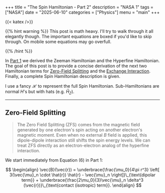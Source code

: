 +++ 
title = "The Spin Hamiltonian - Part 2" 
description = "NASA 1" 
tags = ["NASA"]
date = "2025-06-10" 
categories = ["Physics"] 
menu = "main"
+++

{{< katex />}}

{{% hint warning %}}
This post is math heavy. I'll try to walk through it all elegantly though. The
important equations are boxed if you'd like to skip through. On mobile some
equations may go overfull. 

{{% /hint %}}

In [Part 1](https://dev-undergrad.dev/posts/nasa_derive_1/) we derived the
Zeeman Hamiltonian and the Hyperfine Hamiltonian. The goal of this post is to provide
a concise derivation of the next two Hamiltonian terms for [Zero-Field
Splitting](https://en.wikipedia.org/wiki/Zero-field_splitting)
and the [Exchange Interaction](https://en.wikipedia.org/wiki/Exchange_interaction
). Finally, a complete Spin Hamiltonian description is given. 

I use a fancy $\mathscr{H}$ to represent the full Spin Hamiltonian.
Sub-Hamiltonians are normal $H$'s but with hats (e.g. $\hat{H}_Z$). 

---

## Zero-Field Splitting

> The Zero Field Splitting (ZFS) comes from the magnetic field generated by one
> electron's spin acting on another electron's magnetic moment. Even when no
> external $B$ field is applied, this dipole-dipole interaction still shifts the
> spin energy levels. We can treat ZFS directly as an electron-electron analog of the
> hyperfine interaction. 

We start immediately from Equation (6) in Part 1:

$$
\begin{align}
\vec{B}(\vec{r}) = \underbrace{\frac{\mu_0}{4\pi r^3} \left[ 3(\vec{\mu}_n \cdot \hat{r})
\hat{r} - \vec{\mu}_n \right]}\_{\text{dipolar term}} + \underbrace{\frac{2\mu_0}{3}\vec{\mu}_n \delta^3 (\vec{r})}\_{\text{contact (isotropic) term}}.
\end{align} 
$$ 




